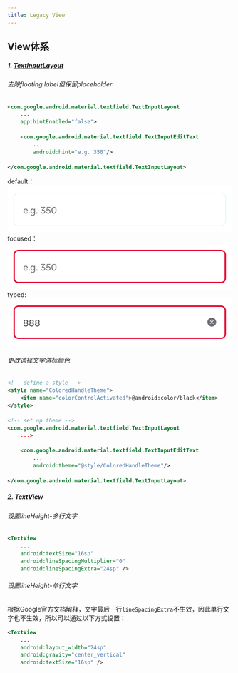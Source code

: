 ```yaml
---
title: Legacy View
---
```


## View体系

##### 1. [TextInputLayout](https://material.io/components/text-fields/android)
###### 去除floating label但保留placeholder
```xml
<com.google.android.material.textfield.TextInputLayout
    ...
    app:hintEnabled="false">

    <com.google.android.material.textfield.TextInputEditText
        ...
        android:hint="e.g. 350"/>

</com.google.android.material.textfield.TextInputLayout>
```

default：
![default](./text-input-default.png)
focused：
![focused](./text-input-focused.png)
typed:
![typed](./text-input-typed.png)

###### 更改选择文字游标颜色
```xml
<!-- define a style -->
<style name="ColoredHandleTheme">
    <item name="colorControlActivated">@android:color/black</item>
</style>

<!-- set up theme -->
<com.google.android.material.textfield.TextInputLayout
    ...>

    <com.google.android.material.textfield.TextInputEditText
        ...
        android:theme="@style/ColoredHandleTheme"/>

</com.google.android.material.textfield.TextInputLayout>
```

##### 2. TextView
###### 设置lineHeight-多行文字
```xml
<TextView
    ...
    android:textSize="16sp"
    android:lineSpacingMultiplier="0"
    android:lineSpacingExtra="24sp" />
```

###### 设置lineHeight-单行文字
根据Google官方文档解释，文字最后一行`lineSpacingExtra`不生效，因此单行文字也不生效，所以可以通过以下方式设置：
```xml
<TextView
    ...
    android:layout_width="24sp"
    android:gravity="center_vertical"
    android:textSize="16sp" />
```

